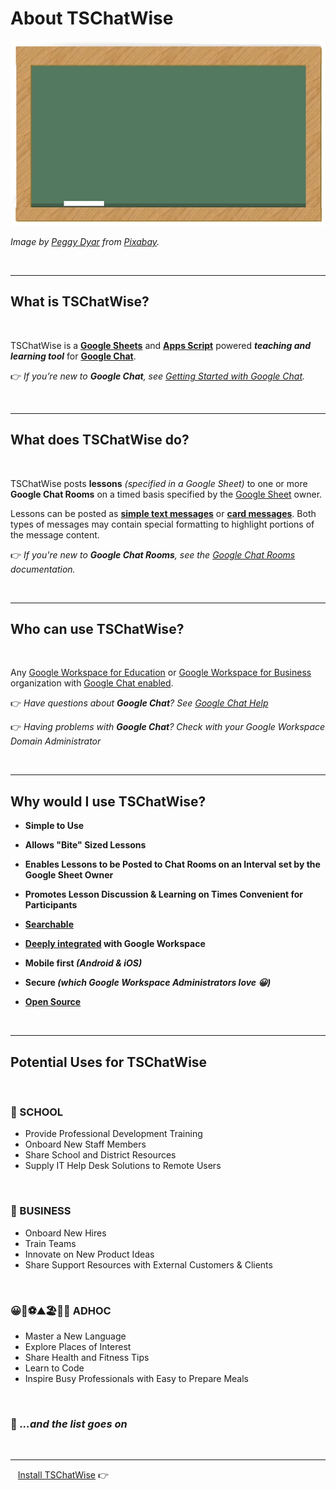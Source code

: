 # About TSChatWise 

![](../chalkboard.jpg)

*Image by [Peggy Dyar](https://pixabay.com/users/4Me2Design-3106045/?utm_source=link-attribution&amp;utm_medium=referral&amp;utm_campaign=image&amp;utm_content=2629436) from [Pixabay](https://pixabay.com/?utm_source=link-attribution&amp;utm_medium=referral&amp;utm_campaign=image&amp;utm_content=2629436).*

<br>

---

## What is TSChatWise?

<br>

TSChatWise is a **[Google Sheets](https://www.google.com/sheets/about/)** and **[Apps Script](https://www.google.com/script/start/)** powered ***teaching and learning tool*** for **[Google Chat](https://gsuite.google.com/products/chat/)**.


👉 *If you’re new to __Google Chat__, see [Getting Started with Google Chat](https://support.google.com/chat/answer/7653601?hl=en&ref_topic=7649316).*

<br>

---

## What does TSChatWise do?

<br>

TSChatWise posts **lessons** *(specified in a Google Sheet)* to one or more **Google Chat Rooms** on a timed basis specified by the [Google Sheet](https://www.google.com/sheets/about/) owner.  

Lessons can be posted as **[simple text messages](https://developers.google.com/hangouts/chat/reference/message-formats/basic)** or **[card messages](https://developers.google.com/hangouts/chat/reference/message-formats/cards)**.  Both types of messages may contain special formatting to highlight portions of the message content.

:point_right: *If you're new to __Google Chat Rooms__, see the [Google Chat Rooms](https://support.google.com/chat/answer/7653861?hl=en&ref_topic=7649113) documentation.*

<br>

---

## Who can use TSChatWise?

<br>

Any [Google Workspace for Education](https://edu.google.com/) or [Google Workspace for Business](https://gsuite.google.com/solutions/) organization with [Google Chat enabled](https://support.google.com/a/answer/7651884?hl=en).

:point_right: *Have questions about __Google Chat__?  See [Google Chat Help](https://support.google.com/chat/?hl=en#topic=7649316)*

:point_right: *Having problems with __Google Chat__?  Check with your Google Workspace _Domain Administrator_*

<br>

---

## Why would I use TSChatWise?


* **Simple to Use**
  
* **Allows "Bite" Sized Lessons**
  
* **Enables Lessons to be Posted to Chat Rooms on an Interval set by the Google Sheet Owner**

* **Promotes Lesson Discussion & Learning on Times Convenient for Participants**

* **[Searchable](https://support.google.com/chat/answer/7655805?hl=en#)**

* **[Deeply integrated](https://gsuite.google.com/products/chat/) with Google Workspace**

* **Mobile first _(Android & iOS)_**

* **Secure _(which Google Workspace Administrators love 😀)_**

* **[Open Source](../README.md#license)**

<br>

---

## Potential Uses for TSChatWise

<br>

### 🏫 SCHOOL

* Provide Professional Development Training
* Onboard New Staff Members
* Share School and District Resources
* Supply IT Help Desk Solutions to Remote Users
  
<br>
  
### 💼 BUSINESS

* Onboard New Hires
* Train Teams
* Innovate on New Product Ideas
* Share Support Resources with External Customers & Clients
  
<br>
  
### 😀🥝⚽⛰️🏖️🗾💡 ADHOC

* Master a New Language
* Explore Places of Interest
* Share Health and Fitness Tips
* Learn to Code
* Inspire Busy Professionals with Easy to Prepare Meals

<br>


### 🚀 *...and the list goes on* 

<br>

---

&nbsp;&nbsp; [Install TSChatWise](Install.md) 👉

